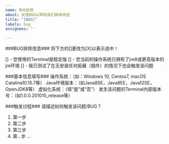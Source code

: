 ```yaml
---
name: BUG反馈
about: 反馈BUG以帮助我们继续改进
title: "[BUG]"
labels: bug
assignees: ''

---
```


###BUG排除信息###
将下方的[]更改为[X]以表示选中！

[] - 您使用的Terminal是稳定版
[] - 您当前的操作系统已拥有了jre8或更高版本的jre环境
[] - 我已测试了在无安装任何拓展（插件）的情况下也会触发该问题

###基本信息填写###
操作系统：（如：Windows 10, Centos7, macOS Catalina10.15.7等）
Java环境版本：（如Java8SE，Java8EE，Java12SE，OpenJDK8等）
虚拟化系统：（填“是”或“否”）
发生该问题的Terminal内部版本号：（如1.0.0.201015_release等）

###触发过程###
请描述如何触发该问题/BUG？
1. 第一步
2. 第二步
3. 第三步
4. 第...步
...
